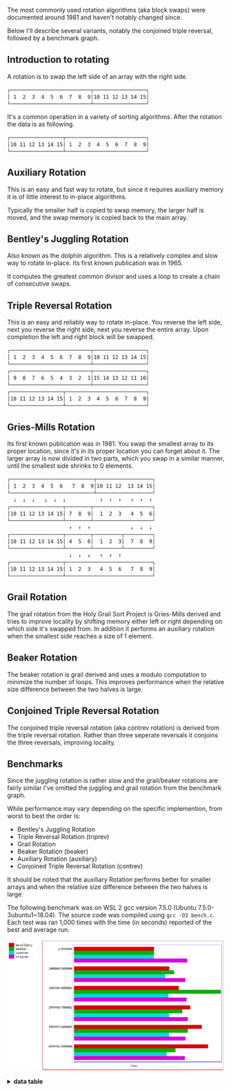 The most commonly used rotation algorithms (aka block swaps) were documented around 1981 and haven't notably changed since.

Below I'll describe several variants, notably the conjoined triple reversal, followed by a benchmark graph.

Introduction to rotating
------------------------
A rotation is to swap the left side of an array with the right side.
```
┌──────────────────────────┬─────────────────┐
│ 1  2  3  4  5  6  7  8  9│10 11 12 13 14 15│
└──────────────────────────┴─────────────────┘
```
It's a common operation in a variety of sorting algorithms. After the rotation the data is as following.
```
┌─────────────────┬──────────────────────────┐
│10 11 12 13 14 15│ 1  2  3  4  5  6  7  8  9│
└─────────────────┴──────────────────────────┘
```

Auxiliary Rotation
------------------
This is an easy and fast way to rotate, but since it requires auxiliary memory it is of little interest to in-place algorithms.

Typically the smaller half is copied to swap memory, the larger half is moved, and the swap memory is copied back to the main array.

Bentley's Juggling Rotation
---------------------------
Also known as the dolphin algorithm. This is a relatively complex and slow way to rotate in-place. Its first known publication was in 1965.

It computes the greatest common divisor and uses a loop to create a chain of consecutive swaps.

Triple Reversal Rotation
------------------------
This is an easy and reliably way to rotate in-place. You reverse the left side, next you reverse the right side, next you reverse the entire array. Upon completion the left and right block will be swapped.
```
┌──────────────────────────┬─────────────────┐
│ 1  2  3  4  5  6  7  8  9│10 11 12 13 14 15│
└──────────────────────────┴─────────────────┘
┌──────────────────────────┬─────────────────┐
│ 9  8  7  6  5  4  3  2  1│15 14 13 12 11 10│
└──────────────────────────┴─────────────────┘
┌─────────────────┬──────────────────────────┐
│10 11 12 13 14 15│ 1  2  3  4  5  6  7  8  9│
└─────────────────┴──────────────────────────┘
```
Gries-Mills Rotation
--------------------
Its first known publication was in 1981. You swap the smallest array to its proper location, since it's in its proper location you can forget about it. The larger array is now divided in two parts, which you swap in a similar manner, until the smallest side shrinks to 0 elements.
```
┌───────────────────────────┬──────────────────┐
│ 1  2  3  4  5  6   7  8  9│10 11 12  13 14 15│
└───────────────────────────┴──────────────────┘
  ↓  ↓  ↓   ↓  ↓  ↓           ↑  ↑  ↑   ↑  ↑  ↑
┌─────────────────┬────────┬───────────────────┐
│10 11 12 13 14 15│ 7  8  9│  1  2  3   4  5  6│
└─────────────────┴────────┴───────────────────┘
                    ↑  ↑  ↑             ↓  ↓  ↓
┌─────────────────┬────────┬─────────┬─────────┐
│10 11 12 13 14 15│ 4  5  6│  1  2  3│  7  8  9│
└─────────────────┴────────┴─────────┴─────────┘
                    ↓  ↓  ↓   ↑  ↑  ↑
┌─────────────────┬────────────────────────────┐
│10 11 12 13 14 15│ 1  2  3   4  5  6   7  8  9│
└─────────────────┴────────────────────────────┘
```

Grail Rotation
--------------
The grail rotation from the Holy Grail Sort Project is Gries-Mills derived and tries to improve locality by shifting memory either left or right depending on which side it's swapped from. In addition it performs an auxiliary rotation when the smallest side reaches a size of 1 element.

Beaker Rotation
---------------
The beaker rotation is grail derived and uses a modulo computation to minimize the number of loops. This improves performance when the relative size difference between the two halves is large.

Conjoined Triple Reversal Rotation
----------------------------------
The conjoined triple reversal rotation (aka contrev rotation) is derived from the triple reversal rotation. Rather than three seperate reversals it conjoins the three reversals, improving locality. 

Benchmarks
----------
Since the juggling rotation is rather slow and the grail/beaker rotations are fairly similar I've omitted the juggling and grail rotation from the benchmark graph.

While performance may vary depending on the specific implemention, from worst to best the order is:

* Bentley's Juggling Rotation
* Triple Reversal Rotation (triprev)
* Grail Rotation
* Beaker Rotation (beaker)
* Auxiliary Rotation (auxiliary)
* Conjoined Triple Reversal Rotation (contrev)

It should be noted that the auxiliary Rotation performs better for smaller arrays and when the relative size difference between the two halves is large.

The following benchmark was on WSL 2 gcc version 7.5.0 (Ubuntu 7.5.0-3ubuntu1~18.04). The source code was compiled using `gcc -O3 bench.c`. Each test was ran 1,000 times with the time (in seconds) reported of the best and average run.

![rotation graph](/graph1.png)

<details><summary><b>data table</b></summary>

|      Name |    Items | Type |     Best |  Average |     Loops | Samples |     Distribution |
| --------- | -------- | ---- | -------- | -------- | --------- | ------- | ---------------- |
| auxiliary |  1000000 |   32 | 0.000386 | 0.000429 |         1 |    1000 |         1/999999 |
|    beaker |  1000000 |   32 | 0.000381 | 0.000418 |         1 |    1000 |         1/999999 |
|   contrev |  1000000 |   32 | 0.000380 | 0.000408 |         1 |    1000 |         1/999999 |
|     grail |  1000000 |   32 | 0.000376 | 0.000410 |         1 |    1000 |         1/999999 |
|  juggling |  1000000 |   32 | 0.000613 | 0.000642 |         1 |    1000 |         1/999999 |
|   triprev |  1000000 |   32 | 0.000532 | 0.000576 |         1 |    1000 |         1/999999 |
|           |          |      |          |          |           |         |                  |
| auxiliary |  1000000 |   32 | 0.000451 | 0.000480 |         1 |    1000 |    100000/900000 |
|    beaker |  1000000 |   32 | 0.000468 | 0.000500 |         1 |    1000 |    100000/900000 |
|   contrev |  1000000 |   32 | 0.000429 | 0.000461 |         1 |    1000 |    100000/900000 |
|     grail |  1000000 |   32 | 0.000468 | 0.000502 |         1 |    1000 |    100000/900000 |
|  juggling |  1000000 |   32 | 0.000648 | 0.000674 |         1 |    1000 |    100000/900000 |
|   triprev |  1000000 |   32 | 0.000526 | 0.000560 |         1 |    1000 |    100000/900000 |
|           |          |      |          |          |           |         |                  |
| auxiliary |  1000000 |   32 | 0.000488 | 0.000528 |         1 |    1000 |    199999/800001 |
|    beaker |  1000000 |   32 | 0.000687 | 0.000718 |         1 |    1000 |    199999/800001 |
|   contrev |  1000000 |   32 | 0.000444 | 0.000481 |         1 |    1000 |    199999/800001 |
|     grail |  1000000 |   32 | 0.000646 | 0.000677 |         1 |    1000 |    199999/800001 |
|  juggling |  1000000 |   32 | 0.000806 | 0.000869 |         1 |    1000 |    199999/800001 |
|   triprev |  1000000 |   32 | 0.000532 | 0.000576 |         1 |    1000 |    199999/800001 |
|           |          |      |          |          |           |         |                  |
| auxiliary |  1000000 |   32 | 0.000544 | 0.000588 |         1 |    1000 |    299998/700002 |
|    beaker |  1000000 |   32 | 0.000511 | 0.000546 |         1 |    1000 |    299998/700002 |
|   contrev |  1000000 |   32 | 0.000445 | 0.000482 |         1 |    1000 |    299998/700002 |
|     grail |  1000000 |   32 | 0.000533 | 0.000569 |         1 |    1000 |    299998/700002 |
|  juggling |  1000000 |   32 | 0.001966 | 0.002025 |         1 |    1000 |    299998/700002 |
|   triprev |  1000000 |   32 | 0.000533 | 0.000575 |         1 |    1000 |    299998/700002 |
|           |          |      |          |          |           |         |                  |
| auxiliary |  1000000 |   32 | 0.000594 | 0.000646 |         1 |    1000 |    399997/600003 |
|    beaker |  1000000 |   32 | 0.000541 | 0.000576 |         1 |    1000 |    399997/600003 |
|   contrev |  1000000 |   32 | 0.000439 | 0.000478 |         1 |    1000 |    399997/600003 |
|     grail |  1000000 |   32 | 0.000563 | 0.000600 |         1 |    1000 |    399997/600003 |
|  juggling |  1000000 |   32 | 0.001757 | 0.001821 |         1 |    1000 |    399997/600003 |
|   triprev |  1000000 |   32 | 0.000526 | 0.000588 |         1 |    1000 |    399997/600003 |
|           |          |      |          |          |           |         |                  |
| auxiliary |  1000000 |   32 | 0.000630 | 0.000696 |         1 |    1000 |    499996/500004 |
|    beaker |  1000000 |   32 | 0.000480 | 0.000512 |         1 |    1000 |    499996/500004 |
|   contrev |  1000000 |   32 | 0.000432 | 0.000471 |         1 |    1000 |    499996/500004 |
|     grail |  1000000 |   32 | 0.000806 | 0.000846 |         1 |    1000 |    499996/500004 |
|  juggling |  1000000 |   32 | 0.001112 | 0.001155 |         1 |    1000 |    499996/500004 |
|   triprev |  1000000 |   32 | 0.000523 | 0.000561 |         1 |    1000 |    499996/500004 |

</details>
